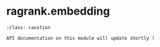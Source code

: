 # ragrank.embedding

```{admonition} Note
:class: caustion

API documentation on this module will update shortly !
```